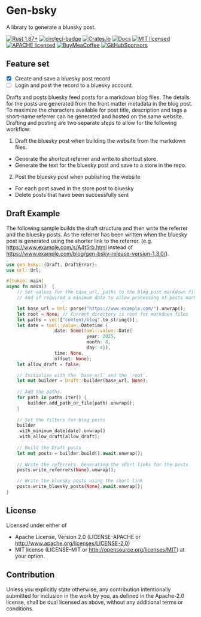 # Gen-bsky

A library to generate a bluesky post.

[![Rust 1.87+][version-badge]][version-url]
[![circleci-badge]][circleci-url]
[![Crates.io][crates-badge]][crates-url]
[![Docs][docs-badge]][docs-url]
[![MIT licensed][mit-badge]][mit-url]
[![APACHE licensed][apache-badge]][apache-url]
[![BuyMeaCoffee][bmac-badge]][bmac-url]
[![GitHubSponsors][ghub-badge]][ghub-url]

[crates-badge]: https://img.shields.io/crates/v/gen-bsky.svg
[crates-url]: https://crates.io/crates/gen-bsky
[mit-badge]: https://img.shields.io/badge/license-MIT-blue.svg
[mit-url]: https://github.com/jerusdp/gen-bsky/blob/main/LICENSE-MIT
[apache-badge]: https://img.shields.io/badge/license-APACHE-blue.svg
[apache-url]: https://github.com/jerusdp/gen-bsky/blob/main/LICENSE-MIT
[circleci-badge]: https://dl.circleci.com/status-badge/img/gh/jerus-org/pcu/tree/main.svg?style=svg
[circleci-url]: https://dl.circleci.com/status-badge/redirect/gh/jerus-org/pcu/tree/main
[version-badge]: https://img.shields.io/badge/rust-1.81+-orange.svg
[version-url]: https://www.rust-lang.org
[docs-badge]:  https://docs.rs/gen-bsky/badge.svg
[docs-url]:  https://docs.rs/gen-bsky
[bmac-badge]: https://badgen.net/badge/icon/buymeacoffee?color=yellow&icon=buymeacoffee&label
[bmac-url]: https://buymeacoffee.com/jerusdp
[ghub-badge]: https://img.shields.io/badge/sponsor-30363D?logo=GitHub-Sponsors&logoColor=#white
[ghub-url]: https://github.com/sponsors/jerusdp

## Feature set

- [x] Create and save a bluesky post record
- [ ] Login and post the record to a bluesky account

Drafts and posts bluesky feed posts for a markdown blog files. The details
for the posts are generated from the front matter metadata in the blog post.
To maximize the characters available for post title, description and tags a
short-name referrer can be generated and hosted on the same website.
Drafting and posting are two separate steps to allow for the following
workflow:
1. Draft the bluesky post when building the website from the markdown files.
- Generate the shortcut referrer and write to shortcut store
- Generate the text for the bluesky post and save to a store in the repo.
2. Post the bluesky post when publishing the website
- For each post saved in the store post to bluesky
- Delete posts that have been successfully sent
## Draft Example
The following sample builds the draft structure and then write the referrer
and the bluesky posts. As the referrer has been written when the bluesky
post is generated using the shorter link to the referrer.
(e.g. https://www.example.com/s/A4t5rb.html instead
of https://www.example.com/blog/gen-bsky-release-version-1.3.0/).

```rust should_panic
use gen_bsky::{Draft, DraftError};
use url::Url;

#[tokio::main]
async fn main()  {
    // Set values for the base_url, paths to the blog post markdown files.
    // And if required a minimum date to allow processing of posts marked as draft.

    let base_url = Url::parse("https://www.example.com/").unwrap();
    let root = None; // Current directory is root for markdown files
    let paths = vec!["content/blog".to_string()];
    let date = toml::value::Datetime {
                  date: Some(toml::value::Date{
                              year: 2025,
                              month: 8,
                              day: 4}),
                  time: None,
                  offset: None};
    let allow_draft = false;

    // Initialise with the `base_url` and the `root`.
    let mut builder = Draft::builder(base_url, None);
   
    // Add the paths.
    for path in paths.iter() {
        builder.add_path_or_file(path).unwrap();
    }
   
    // Set the filters for blog posts
    builder
    .with_minimum_date(date).unwrap()
    .with_allow_draft(allow_draft);
   
    // Build the Draft posts
    let mut posts = builder.build().await.unwrap();
   
    // Write the referrers. Generating the short links for the posts
    posts.write_referrers(None).unwrap();

    // Write the bluesky posts using the short link
    posts.write_bluesky_posts(None).await.unwrap();
}
```

## License

 Licensed under either of

- Apache License, Version 2.0 (LICENSE-APACHE or <http://www.apache.org/licenses/LICENSE-2.0>)
- MIT license (LICENSE-MIT or <http://opensource.org/licenses/MIT>)
 at your option.

## Contribution

 Unless you explicitly state otherwise, any contribution intentionally submitted for inclusion in the work by you, as defined in the Apache-2.0 license, shall be dual licensed as above, without any additional terms or conditions.
